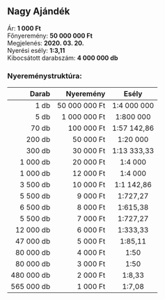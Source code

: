 ## Nagy Ajándék

Ár: **1 000 Ft**<br/>
Főnyeremény: **50 000 000 Ft**<br/>
Megjelenés: **2020. 03. 20.**<br/>
Nyerési esély: **1:3,11**<br/>
Kibocsátott darabszám: **4 000 000 db**<br/>

### Nyereménystruktúra:
Darab|Nyeremény|Esély
---:|---:|:---:
1 db|50 000 000 Ft|1:4 000 000
5 db|1 000 000 Ft|1:800 000
70 db|100 000 Ft|1:57 142,86
200 db|50 000 Ft|1:20 000
300 db|30 000 Ft|1:13 333,33
1 000 db|20 000 Ft|1:4 000
1 000 db|12 000 Ft|1:4 000
3 500 db|10 000 Ft|1:1 142,86
5 500 db|9 000 Ft|1:727,27
6 500 db|8 000 Ft|1:615,38
5 500 db|7 000 Ft|1:727,27
12 000 db|6 000 Ft|1:333,33
47 000 db|5 000 Ft|1:85,11
80 000 db|4 000 Ft|1:50
80 000 db|3 000 Ft|1:50
480 000 db|2 000 Ft|1:8,33
565 000 db|1 000 Ft|1:7,08
